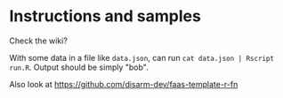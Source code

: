 # Instructions and samples

Check the wiki?

With some data in a file like `data.json`, can run `cat data.json | Rscript run.R`. Output should be simply "bob".

Also look at https://github.com/disarm-dev/faas-template-r-fn
